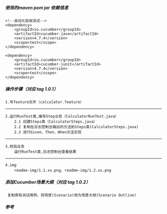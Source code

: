 ##### 使用的maven pom jar 依赖信息
    <!--自动化验收测试-->
    <dependency>
        <groupId>io.cucumber</groupId>
        <artifactId>cucumber-java</artifactId>
        <version>4.7.4</version>
        <scope>test</scope>
    </dependency>

    <dependency>
        <groupId>io.cucumber</groupId>
        <artifactId>cucumber-junit</artifactId>
        <version>4.7.4</version>
        <scope>test</scope>
    </dependency>
    
##### 操作步骤（对应 tag 1.0.1）

    1.写feature文件（calculator.feature）
---
    2.运行RunTest类,编写Step业务（CalculatorRunTest.java）
        2.1 创建Steps类（CalculatorSteps.java）
        2.2 复制在日志控制台输出的方法到Steps类(CalculatorSteps.java)
        2.3 进行Given、Then、When方法实现
---        
    3.校验业务
        运行RunTest类,日志控制台查看结果
---
    4.img
        readme-img/1.1.xx.png、readme-img/1.2.xx.png        
        

##### 添加Cucumber场景大纲（对应 tag 1.0.2）        
     复制原有测试用例，将场景(Scenario)改为场景大纲(Scenario Outline)
     
        
##### 参考
